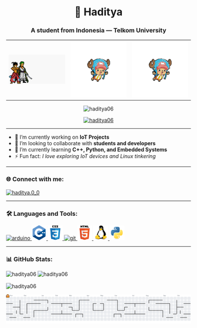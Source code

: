 <h1 align="center">👋 Haditya</h1>
<h3 align="center">A student from Indonesia — Telkom University</h3>

<!-- GIF CHIBI -->
<table>
  <tr>
    <td align="left">
      <img src="./zoro-gif-2.gif" alt="Haditya chibi" width="220" />
    </td>
    <td align="center">
      <img src="./one-piece-gif-3.gif" alt="Haditya chibi" width="220" />
    </td>
    <td align="right">
      <img src="./one-piece-gif-3.gif" alt="Haditya chibi" width="220" />
    </td>
  </tr>
</table>

<!-- Profile Views -->
<p align="center">
  <img src="https://komarev.com/ghpvc/?username=haditya06&label=Profile%20views&color=0e75b6&style=flat" alt="haditya06" />
</p>

<!-- Trophy -->
<p align="center">
  <a href="https://github.com/ryo-ma/github-profile-trophy">
    <img src="https://github-profile-trophy.vercel.app/?username=haditya06&theme=onedark&margin-w=10&margin-h=10" alt="haditya06" />
  </a>
</p>

---

- 🔭 I’m currently working on **IoT Projects**  
- 👯 I’m looking to collaborate with **students and developers**  
- 🌱 I’m currently learning **C++, Python, and Embedded Systems**  
- ⚡ Fun fact: *I love exploring IoT devices and Linux tinkering*  

---

<h3 align="left">🌐 Connect with me:</h3>
<p align="left">
  <a href="https://instagram.com/haditya.0_0" target="blank">
    <img align="center" src="https://raw.githubusercontent.com/rahuldkjain/github-profile-readme-generator/master/src/images/icons/Social/instagram.svg" alt="haditya.0_0" height="30" width="40" />
  </a>
</p>

---

<h3 align="left">🛠️ Languages and Tools:</h3>
<p align="left"> 
  <a href="https://www.arduino.cc/" target="_blank"> <img src="https://cdn.worldvectorlogo.com/logos/arduino-1.svg" alt="arduino" width="40" height="40"/> </a> 
  <a href="https://www.w3schools.com/cpp/" target="_blank"> <img src="https://raw.githubusercontent.com/devicons/devicon/master/icons/cplusplus/cplusplus-original.svg" alt="cplusplus" width="40" height="40"/> </a> 
  <a href="https://www.w3schools.com/css/" target="_blank"> <img src="https://raw.githubusercontent.com/devicons/devicon/master/icons/css3/css3-original-wordmark.svg" alt="css3" width="40" height="40"/> </a> 
  <a href="https://git-scm.com/" target="_blank"> <img src="https://www.vectorlogo.zone/logos/git-scm/git-scm-icon.svg" alt="git" width="40" height="40"/> </a> 
  <a href="https://www.w3.org/html/" target="_blank"> <img src="https://raw.githubusercontent.com/devicons/devicon/master/icons/html5/html5-original-wordmark.svg" alt="html5" width="40" height="40"/> </a> 
  <a href="https://www.linux.org/" target="_blank"> <img src="https://raw.githubusercontent.com/devicons/devicon/master/icons/linux/linux-original.svg" alt="linux" width="40" height="40"/> </a> 
  <a href="https://www.python.org" target="_blank"> <img src="https://raw.githubusercontent.com/devicons/devicon/master/icons/python/python-original.svg" alt="python" width="40" height="40"/> </a> 
</p>

---

<h3 align="left">📊 GitHub Stats:</h3>
<p>
  <img align="left" src="https://github-readme-stats.vercel.app/api/top-langs?username=haditya06&show_icons=true&locale=en&layout=compact&theme=tokyonight" alt="haditya06" />
</p>

<p>&nbsp;<img align="buttom" src="https://github-readme-stats.vercel.app/api?username=haditya06&show_icons=true&locale=en&theme=tokyonight" alt="haditya06" /></p>

<p><img align="center" src="https://github-readme-streak-stats.herokuapp.com/?user=haditya06&theme=tokyonight" alt="haditya06" /></p>


<picture>
  <source media="(prefers-color-scheme: dark)" srcset="https://raw.githubusercontent.com/haditya06/haditya06/output/pacman-contribution-graph-dark.svg">
  <source media="(prefers-color-scheme: light)" srcset="https://raw.githubusercontent.com/haditya06/haditya06/output/pacman-contribution-graph.svg">
  <img alt="pacman contribution graph" src="https://raw.githubusercontent.com/haditya06/haditya06/output/pacman-contribution-graph.svg">
</picture>

###

